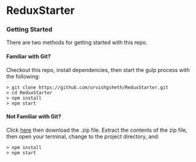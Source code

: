# ReduxStarter

### Getting Started

There are two methods for getting started with this repo.

#### Familiar with Git?
Checkout this repo, install dependencies, then start the gulp process with the following:

```
> git clone https://github.com/urvishgsheth/ReduxStarter.git
> cd ReduxStarter
> npm install
> npm start
```

#### Not Familiar with Git?
Click [here](https://github.com/urvishgsheth/ReduxStarter/archive/master.zip) then download the .zip file.  Extract the contents of the zip file, then open your terminal, change to the project directory, and:

```
> npm install
> npm start
```
